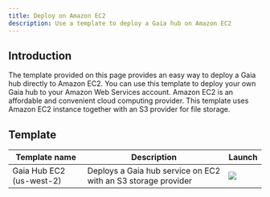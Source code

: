 ```yaml
---
title: Deploy on Amazon EC2
description: Use a template to deploy a Gaia hub on Amazon EC2
---
```


## Introduction

The template provided on this page provides an easy way to deploy a Gaia hub directly to Amazon EC2. You can use this
template to deploy your own Gaia hub to your Amazon Web Services account. Amazon EC2 is an affordable and convenient
cloud computing provider. This template uses Amazon EC2 instance together with an S3 provider for file storage.

## Template

| Template name            | Description                                                   | Launch                                                               |
| ------------------------ | ------------------------------------------------------------- | -------------------------------------------------------------------- |
| Gaia Hub EC2 (us-west-2) | Deploys a Gaia hub service on EC2 with an S3 storage provider | [![](/images/cloudformation-launch-stack-button.png)][ec2-us-west-2] |

[ec2-us-west-2]: https://console.aws.amazon.com/cloudformation/home?region=us-west-2#/stacks/new?stackName=Gaia&templateURL=https://cf-templates-18jq0t04gve7c-us-west-2.s3-us-west-2.amazonaws.com/2021124ByT-cf.yaml
